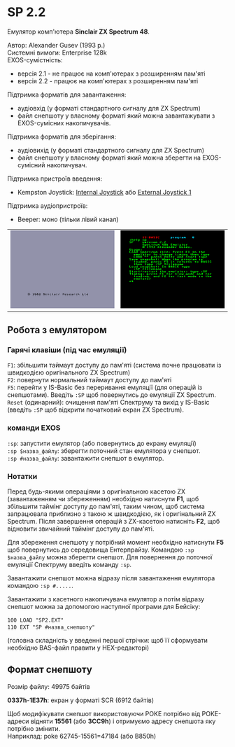 # SP 2.2

Емулятор комп'ютера **Sinclair ZX Spectrum 48**.

Автор: Alexander Gusev (1993 р.)  
Системні вимоги: Enterprise 128k  
EXOS-сумістність:
 - версія 2.1 - не працює на комп'ютерах з розширенням пам'яті
 - версія 2.2 - працює на комп'ютерах з розширенням пам'яті

Підтримка форматів для завантаження:
 - аудіовхід (у форматі стандартного сигналу для ZX Spectrum) 
 - файл снепшоту у власному форматі який можна завантажувати з EXOS-сумісних накопичувачів.

Підтримка форматів для зберігання:
 - аудіовихід (у форматі стандартного сигналу для ZX Spectrum) 
 - файл снепшоту у власному форматі який можна зберегти на EXOS-сумісний накопичувач.

Підтримка пристроїв введення:

 - Kempston Joystick: [Internal Joystick](../sf-games/controllers.md) або [External Joystick 1](../sf-games/controllers.md)

Підтримка аудіопристроїв:

- Beeper: моно (тільки лівий канал)


|                                                    |                                                |
| -------------------------------------------------- | ---------------------------------------------- |
| ![екран емуляції SP2](screenshots/scrn_sp2_01.png) | ![екран допомоги](screenshots/scrn_sp2_02.png) |


## Робота з емулятором

### Гарячі клавіши (під час емуляції)

`F1`: збільшити таймаут доступу до пам'яті (система почне працювати із швидкодією оригінального ZX Spectrum)  
`F2`: повернути нормальний таймаут доступу до пам'яті  
`F5`: перейти у IS-Basic без переривання емуляції (для операцій із снепшотами). Введіть `:SP` щоб повернутись до емуляції ZX Spectrum.  
`Reset` (одинарний): очищення пам'яті Спектруму та вихід у IS-Basic (введіть `:SP` щоб відкрити початковий екран ZX Spectrum).

### команди EXOS

`:sp`: запустити емулятор (або повернутись до екрану емуляції)  
`:sp $назва_файлу`: зберегти поточний стан емулятора у снепшот.  
`:sp #назва_файлу`: завантажити снепшот в емулятор.  

### Нотатки

Перед будь-якими операціями з оригінальною касетою ZX (завантаженням чи збереженням) необхідно натиснути **F1**, щоб збільшити таймінг доступу до пам'яті, таким чином, щоб система запрацювала приблизно з такою ж швидкодією, як і оригінальний ZX Spectrum. Після завершення операцій з ZX-касетою натисніть **F2**, щоб відновити звичайний таймінг доступу до пам'яті.

Для збереження снепшоту у потрібний момент необхідно натиснути **F5** щоб повернутись до середовища Ентерпрайзу. Командою `:sp $назва_файлу` можна зберегти снепшот. Для повернення до поточної емуляції Спектруму введіть команду `:sp`.

Завантажити снепшот можна відразу після завантаження емулятора командою `:sp #.....`.

Завантажити з касетного накопичувача емулятор а потім відразу снепшот можна за допомогою наступної програми для Бейсіку:
```
100 LOAD "SP2.EXT"
110 EXT "SP #назва_снепшоту"
```
(головна складність у введенні першої стрічки: щоб її сформувати необхідно BAS-файл правити у HEX-редакторі)

## Формат снепшоту

Розмір файлу: 49975 байтів

**0337h**-**1E37h**: екран у форматі SCR (6912 байтів)

Щоб модифікувати снепшот використовуючи POKE потрібно від POKE-адреси відняти **15561** (або **3СС9h**) і отримуємо адресу снепшота яку потрібно змінити.  
Наприклад: poke 62745-15561=47184 (або B850h)